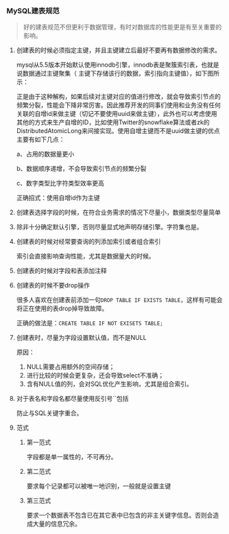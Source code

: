 ### **MySQL建表规范**

> 好的建表规范不但更利于数据管理，有时对数据库的性能更是有至关重要的影响。

1. 创建表的时候必须指定主键，并且主键建立后最好不要再有数据修改的需求。

   mysql从5.5版本开始默认使用innodb引擎，innodb表是聚簇索引表，也就是说数据通过主键聚集（ 主键下存储该行的数据，索引指向主键值），如下图所示：

   正是由于这种解构，如果后续对主键对应的值进行修改，就会导致索引节点的频繁分裂，性能会下降非常厉害。因此推荐开发的同事们使用和业务没有任何关联的自增id来做主键（切记不要使用uuid来做主键），此外也可以考虑使用其他的方式来生产自增的ID，比如使用Twitter的snowflake算法或者zk的DistributedAtomicLong来间接实现。使用自增主键而不是uuid做主键的优点主要有如下几点：

   a、占用的数据量更小

   b、数据顺序递增，不会导致索引节点的频繁分裂

   c、数字类型比字符类型效率更高

   正确招式：使用自增id作为主键

2. 创建表选择字段的时候，在符合业务需求的情况下尽量小，数据类型尽量简单

3. 除非十分确定默认引擎，否则尽量显式地声明存储引擎。字符集也是。

4. 创建表的时候对经常要查询的列添加索引或者组合索引

   索引会直接影响查询性能，尤其是数据量大的时候。

5. 创建表的时候对字段和表添加注释

6. 创建表的时候不要drop操作

   很多人喜欢在创建表前添加一句`DROP TABLE IF EXISTS TABLE`，这样有可能会将正在使用的表drop掉导致故障。

   正确的做法是：`CREATE TABLE IF NOT EXISETS TABLE;`

7. 创建表时，尽量为字段设置默认值，而不是NULL

   原因：

   1. NULL需要占用额外的空间存储；
   2. 进行比较的时候会更复杂，还会导致select不准确；
   3. 含有NULL值的列，会对SQL优化产生影响，尤其是组合索引。

8. 对于表名和字段名都尽量使用反引号``包括

   防止与SQL关键字重合。

9. 范式

   1. 第一范式

      字段都是单一属性的，不可再分。

   2. 第二范式

      要求每个记录都可以被唯一地识别，一般就是设置主键

   3. 第三范式

      要求一个数据表不包含已在其它表中已包含的非主关键字信息。否则会造成大量的信息冗余。

